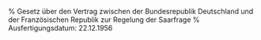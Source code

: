 % Gesetz über den Vertrag zwischen der Bundesrepublik Deutschland und der Französischen Republik zur Regelung der Saarfrage
% Ausfertigungsdatum: 22.12.1956
 